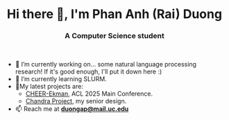 <!--
**menamerai/menamerai** is a ✨ _special_ ✨ repository because its `README.md` (this file) appears on your GitHub profile.

Here are some ideas to get you started:

- 🔭 I’m currently working on ...
- 🌱 I’m currently learning ...
- 👯 I’m looking to collaborate on ...
- 🤔 I’m looking for help with ...
- 💬 Ask me about ...
- 📫 How to reach me: ...
- 😄 Pronouns: ...
- ⚡ Fun fact: ...
-->

<h1 align="center">Hi there 👋, I'm Phan Anh (Rai) Duong</h1>
<h3 align="center">A Computer Science student</h3>
<br/>

- 🔭 I’m currently working on... some natural language processing research! If it's good enough, I'll put it down here :)
- 🌱 I’m currently learning SLURM.
- 🔬My latest projects are:
  - [CHEER-Ekman](https://arxiv.org/abs/2506.01047), ACL 2025 Main Conference.
  - [Chandra Project](https://github.com/menamerai/chandra-project), my senior design.
- 📫 Reach me at **[duongap@mail.uc.edu](mailto:duongap@mail.uc.edu)**
